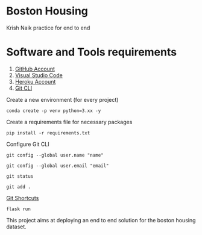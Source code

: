# Boston Housing
 Krish Naik practice for end to end
 
# Software and Tools requirements

1. [GitHub Account](https://www.github.com)
2. [Visual Studio Code](https://code.visualstudio.com)
3. [Heroku Account](https://www.heroku.com)
4. [Git CLI](https://git-scm.com/book/en/v2/Getting-Started-The-Command-Line)

Create a new environment (for every project)
```
conda create -p venv python=3.xx -y
```

Create a requirements file for necessary packages
```
pip install -r requirements.txt
```

Configure Git CLI
```
git config --global user.name "name"
```
```
git config --global user.email "email"
```
```
git status
```
```
git add .
```
[Git Shortcuts](https://www.atlassian.com/git/tutorials/comparing-workflows)

```
flask run
```

This project aims at deploying an end to end solution for the boston housing dataset. 